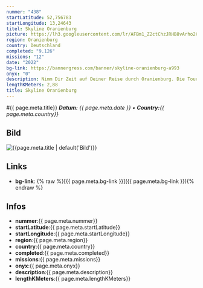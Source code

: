 ```yaml
---
nummer: "438"
startLatitude: 52,756783
startLongitude: 13,24643
titel: Skyline Oranienburg
picture: https://lh3.googleusercontent.com/lr/AFBm1_Z2ctChzJRHB8vArho2CTtyVBr-OKchU6cVheFgDqOQglfb_iWG3NOq9LTcp1mNCFIsLoHL2-CkC11u9-YKfzQ-kVPVJoh9FN1Zlehq2drYtsDmqdsElcKbir4RGLPutz011mC3pLS33FcFrpWMnBNQOlA0frMD8Bou2U7q5vYQm8zZqI0zyWpEcaTeK-MhWRXSqIAq_Fz5v5YVt0rymwoUFPZ2PEQJ7VO2y3OtzD58h0Jz6OAR7QDZvuxP-Oo0Ln7zoZtI8TWNtrK4cWwIM6_7STu-NeyKODzllIdOliSohlMFzpWV0VOtK61jZNpmcBOT7lRDi1o4xMk_YXPpkQKf6KNCCM6QsNZraTD07MvUv78WSJlODBWIPk4Gr6t0XehNhqmlljHhdBl6iWgh2Sir7FVT_EHmbXdX6pUxDVIHGGGtpol-JRUiy-dWpNuOoCrP16hNrueSlkFjIIgrVtrBqwJE3DgJ5FzQFW4QOUB-ukjNInnuYQ2KFZfChXfnp-wyGyosksPzvRxT6DdlRReRFP9Wo7fKAu1C_11z5ptcu3hY5Xh35jNIjwZQOuxpifjU0o3y-F-QcaUu7va_s4MwR37lQdrtz4i7G3bWCyumtX0Esas5DW_bJ51d1vfleQgqBwWxCPR2Z2mqtI04hIvqZ6L5cy9CQIqYMK_mfESHcvf6q86xdxRQNOEOZ-PjdrBeonhu4dcaiCuRgSMTqSI7laWQn3_s4N8aTNSBXFW8BZpW9twlfWA9ZF4TOJOQ94US3rcJPO2gYuZmc10KWwNdNNf1joSiHjok-CcYeNWeB9rWIB1iowHc4XI7JS7rs3d9gSMJC2xVuXlfjFiq-iJ2NoWsZqCwPXdgOgQ6pRpJ6V91F1SE4H0-GNebGlz3D33JC52e
region: Oranienburg
country: Deutschland
completed: "9.126"
missions: "12"
date: "2022"
bg-link: https://bannergress.com/banner/skyline-oranienburg-a993
onyx: "0"
description: Nimm Dir Zeit auf Deiner Reise durch Oranienburg. Die Tour beginnt in der Bernauer Straße und dauert ca. 2 Stunden. Entdecke historische Sehenswürdigkeiten und tolle Monumente der Moderne.
lengthKMeters: 2,88
title: Skyline Oranienburg
---
```


#{{ page.meta.title}}
_**Datum:** {{ page.meta.date }} • **Country:**{{ page.meta.country}}_

## Bild
![{{page.meta.title | default('Bild')}}]({{page.meta.picture}})

## Links
- **bg-link**: {% raw %}[{{ page.meta.bg-link }}]({{ page.meta.bg-link }}){% endraw %}

## Infos
- **nummer**:{{ page.meta.nummer}}
- **startLatitude**:{{ page.meta.startLatitude}}
- **startLongitude**:{{ page.meta.startLongitude}}
- **region**:{{ page.meta.region}}
- **country**:{{ page.meta.country}}
- **completed**:{{ page.meta.completed}}
- **missions**:{{ page.meta.missions}}
- **onyx**:{{ page.meta.onyx}}
- **description**:{{ page.meta.description}}
- **lengthKMeters**:{{ page.meta.lengthKMeters}}


